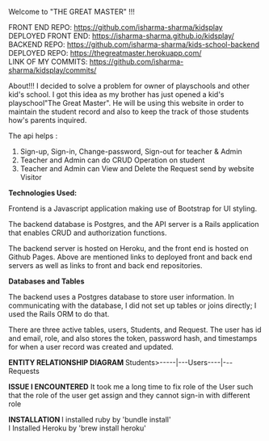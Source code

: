 Welcome to "THE GREAT MASTER" !!!

FRONT END REPO: https://github.com/isharma-sharma/kidsplay <br>
DEPLOYED FRONT END: https://isharma-sharma.github.io/kidsplay/<br>
BACKEND REPO: https://github.com/isharma-sharma/kids-school-backend <br>
DEPLOYED REPO: https://thegreatmaster.herokuapp.com/ <br>
LINK OF MY COMMITS: https://github.com/isharma-sharma/kidsplay/commits/<br>

 About!!!
 I decided to solve a problem for owner of playschools and other kid's school.
 I got this idea as my brother has just opened a kid's playschool"The Great Master".
 He will be using this website in order to maintain the student record and also to keep the track of those students how's parents inquired.


The api helps :
1. Sign-up, Sign-in, Change-password, Sign-out for teacher & Admin
2. Teacher and Admin can do CRUD Operation on student
3. Teacher and Admin can View and Delete the Request send by website Visitor

<strong>Technologies Used:</strong>

Frontend is a Javascript application making use of Bootstrap for UI styling.<br>

The backend database is Postgres, and the API server is a Rails application that enables CRUD and authorization functions.<br>

The backend server is hosted on Heroku, and the front end is hosted on Github Pages. Above are mentioned  links to deployed front and back end servers as well as links to front and back end repositories.

 <strong>Databases and Tables </strong>

The backend uses a Postgres database to store user information. In communicating with the database, I did not set up tables or joins directly; I used the Rails ORM to do that.

There are three active tables, users, Students, and Request.
The user has id and email, role, and also stores the token, password hash, and timestamps for when a user record was created and updated.

<strong>ENTITY RELATIONSHIP DIAGRAM </strong>
Students>-----|---Users----|---Requests

<strong>ISSUE I ENCOUNTERED</strong>
It took me a long time to fix role of the User such that the role of the user get assign and they cannot  sign-in with different role

<strong> INSTALLATION </strong>
I installed ruby by 'bundle install' <br>
I Installed Heroku by 'brew install heroku'<br>
